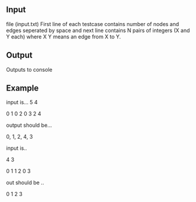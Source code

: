 Input 
---
file (input.txt)
First line of each testcase contains number of nodes and edges seperated by space and next line contains N pairs of integers (X and Y each) where X Y means an edge from X to Y.


Output
---
Outputs to console

Example
---
input is...
5 4

0 1 0 2 0 3 2 4

output should be...

0, 1, 2, 4, 3


input is..

4 3

0 1 1 2 0 3

out should be ..

0 1 2 3